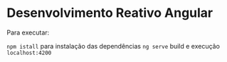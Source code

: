 # Desenvolvimento Reativo Angular

Para executar:

`npm istall` para instalação das dependências
`ng serve` build e execução `localhost:4200`
